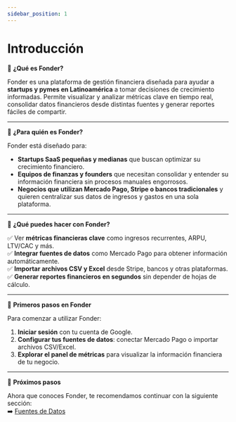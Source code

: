 ```yaml
---
sidebar_position: 1
---
```


# Introducción

📍 **¿Qué es Fonder?**

Fonder es una plataforma de gestión financiera diseñada para ayudar a **startups y pymes en Latinoamérica** a tomar decisiones de crecimiento informadas. Permite visualizar y analizar métricas clave en tiempo real, consolidar datos financieros desde distintas fuentes y generar reportes fáciles de compartir.

---

🎯 **¿Para quién es Fonder?**

Fonder está diseñado para:

- **Startups SaaS pequeñas y medianas** que buscan optimizar su crecimiento financiero.
- **Equipos de finanzas y founders** que necesitan consolidar y entender su información financiera sin procesos manuales engorrosos.
- **Negocios que utilizan Mercado Pago, Stripe o bancos tradicionales** y quieren centralizar sus datos de ingresos y gastos en una sola plataforma.

---

🚀 **¿Qué puedes hacer con Fonder?**

✅ Ver **métricas financieras clave** como ingresos recurrentes, ARPU, LTV/CAC y más.  
✅ **Integrar fuentes de datos** como Mercado Pago para obtener información automáticamente.  
✅ **Importar archivos CSV y Excel** desde Stripe, bancos y otras plataformas.  
✅ **Generar reportes financieros en segundos** sin depender de hojas de cálculo.

---

🔑 **Primeros pasos en Fonder**

Para comenzar a utilizar Fonder:

1. **Iniciar sesión** con tu cuenta de Google.
2. **Configurar tus fuentes de datos**: conectar Mercado Pago o importar archivos CSV/Excel.
3. **Explorar el panel de métricas** para visualizar la información financiera de tu negocio.

---

🔄 **Próximos pasos**

Ahora que conoces Fonder, te recomendamos continuar con la siguiente sección:  
➡️ [Fuentes de Datos](./fuentes-de-datos)
